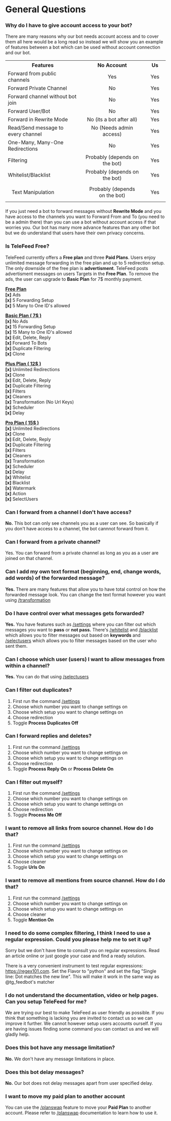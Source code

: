 # General Questions

### Why do I have to give account access to your bot?

There are many reasons why our bot needs account access and to cover them all here would be a long read so instead we will show you an example of features between a bot which can be used without account connection and our bot.


<table style="margin-bottom: 20px;">
  <tr>
    <th style="">Features</th>
    <th style=";">No Account</th>
    <th style=";">Us</th>
  </tr>
  <tr>
    <td style=";">Forward from public channels</td>
    <td style="; text-align:center;">Yes</td>
    <td style="; text-align:center;">Yes</td>
  </tr>
  <tr>
    <td style=";">Forward Private Channel</td>
    <td style="; text-align:center;">No</td>
    <td style="; text-align:center;">Yes</td>
  </tr>
  <tr>
    <td style=";">Forward channel without bot join</td>
    <td style="; text-align:center;">No</td>
    <td style="; text-align:center;">Yes</td>
  </tr>
  <tr>
    <td style=";">Forward User/Bot</td>
    <td style="; text-align:center;">No</td>
    <td style="; text-align:center;">Yes</td>
  </tr>
  <tr>
    <td style=";">Forward in Rewrite Mode</td>
    <td style="; text-align:center;">No (its a bot after all)</td>
    <td style="; text-align:center;">Yes</td>
  </tr>
  <tr>
    <td style=";">Read/Send message to every channel</td>
    <td style="; text-align:center;">No (Needs admin access)</td>
    <td style="; text-align:center;">Yes</td>
  </tr>
  <tr>
    <td style=";">One-Many, Many-One Redirections</td>
    <td style="; text-align:center;">No</td>
    <td style="; text-align:center;">Yes</td>
  </tr>
  <tr>
    <td style=";">Filtering</td>
    <td style="; text-align:center;">Probably (depends on the bot)</td>
    <td style="; text-align:center;">Yes</td>
  </tr>
  <tr>
    <td style=";">Whitelist/Blacklist</td>
    <td style="; text-align:center;">Probably (depends on the bot)</td>
    <td style="; text-align:center;">Yes</td>
  </tr>
  <tr>
    <td style="padding:10px 20px;">Text Manipulation</td>
    <td style="padding:10px 20px; text-align:center;">Probably (depends on the bot)</td>
    <td style="padding:10px 20px; text-align:center;">Yes</td>
  </tr>
</table>  


If you just need a bot to forward messages without <b>Rewrite Mode</b> and you have access to the channels you want to Forward From and To (you need to be a admin there) than you can use a bot without account access if that worries you. Our bot has many more advance features than any other bot but we do understand that users have their own privacy concerns.

### Is TeleFeed Free?

TeleFeed currently offers a <b>Free plan</b> and three <b>Paid Plans</b>. Users enjoy unlimited message forwarding in the free plan and up to 5 redirection setup. The only downside of the free plan is <b>advertisment</b>. TeleFeed posts advertisment messages on users Targets in the <b>Free Plan</b>. To remove the ads, the user can upgrade to <b>Basic Plan</b> for 7$ monthly payment.

<div class="faq-plans">
<div>
<p style="margin-bottom: 0px;"><u><b style="font-size: 105%; ">Free Plan</b></u></p>
<b>[x]</b> Ads</br>
<b>[x]</b> 5 Forwarding Setup</br>
<b>[x]</b> 5 Many to One ID's allowed
</div>

<div>
<p style="margin-bottom: 0px;"><u><b style="font-size: 105%; ">Basic Plan ( 7$ )</b></u></p>
<b>[x]</b> No Ads</br>
<b>[x]</b> 15 Forwarding Setup</br>
<b>[x]</b> 15 Many to One ID's allowed</br>
<b>[x]</b> Edit, Delete, Reply</br>
<b>[x]</b> Forward To Bots</br>
<b>[x]</b> Duplicate Filtering</br>
<b>[x]</b> Clone
</div>

<div>
<p style="margin-bottom: 0px;"><u><b style="font-size: 105%; ">Plus Plan ( 12$ )</b></u></p>
<b>[x]</b> Unlimited Redirections</br>
<b>[x]</b> Clone</br>
<b>[x]</b> Edit, Delete, Reply</br>
<b>[x]</b> Duplicate Filtering</br>
<b>[x]</b> Filters</br>
<b>[x]</b> Cleaners</br>
<b>[x]</b> Transformation (No Url Keys)</br>
<b>[x]</b> Scheduler</br>
<b>[x]</b> Delay
</div>

<div>
<p style="margin-bottom: 0px;"><u><b style="font-size: 105%; ">Pro Plan ( 15$ )</b></u></p>
<b>[x]</b> Unlimited Redirections</br>
<b>[x]</b> Clone</br>
<b>[x]</b> Edit, Delete, Reply</br>
<b>[x]</b> Duplicate Filtering</br>
<b>[x]</b> Filters</br>
<b>[x]</b> Cleaners</br>
<b>[x]</b> Transformation</br>
<b>[x]</b> Scheduler</br>
<b>[x]</b> Delay</br>
<b>[x]</b> Whitelist</br>
<b>[x]</b> Blacklist</br>
<b>[x]</b> Watermark</br>
<b>[x]</b> Action</br>
<b>[x]</b> SelectUsers
</div>
</div>

### Can I forward from a channel I don't have access?

<b>No.</b> This bot can only see channels you as a user can see. So basically if you don't have access to a channel, the bot cannnot forward from it.

### Can I forward from a private channel?

Yes. You can forward from a private channel as long as you as a user are joined on that channel.

### Can I add my own text format (beginning, end, change words, add words) of the forwarded message?

<B>Yes.</B> There are many features that allow you to have total control on how the forwarded message look. You can change the text format however you want using [/transformation](/commands/#transformation)</b>

### Do I have control over what messages gets forwarded?

<b>Yes.</b> You have features such as [/settings](/commands/#settings)</b> where you can filter out which messages you want to <b>pass</b> or <b>not pass.</b> There's [/whitelist](/commands/#whitelist)</b> and [/blacklist](/commands/#blacklist)</b> which allows you to filter messages out based on <b>keywords</b> and [/selectusers](/commands/#selectusers)</b> which allows you to filter messages based on the user who sent them.

### Can I choose which user (users) I want to allow messages from within a channel?

<b>Yes.</b> You can do that using [/selectusers](/commands/#selectusers)</b>

### Can I filter out duplicates?

1.   First run the command [/settings](/commands/#settings)
2.   Choose which number you want to change settings on
3.   Choose which setup you want to change settings on
4.   Choose redirection
5.   Toggle <b>Process Duplicates Off</b>

### Can I forward replies and deletes?

1.   First run the command [/settings](/commands/#settings)
2.   Choose which number you want to change settings on
3.   Choose which setup you want to change settings on
4.   Choose redirection
5.   Toggle <b>Process Reply On</b> or <b>Process Delete On</b>

### Can I filter out myself?

1.   First run the command [/settings](/commands/#settings)
2.   Choose which number you want to change settings on
3.   Choose which setup you want to change settings on
4.   Choose redirection
5.   Toggle <b>Process Me Off</b>

### I want to remove all links from source channel. How do I do that?

1.   First run the command [/settings](/commands/#settings)
2.   Choose which number you want to change settings on
3.   Choose which setup you want to change settings on
4.   Choose cleaner
5.   Toggle <b>Urls On</b>

### I want to remove all mentions from source channel. How do I do that?

1.   First run the command [/settings](/commands/#settings)
2.   Choose which number you want to change settings on
3.   Choose which setup you want to change settings on
4.   Choose cleaner
5.   Toggle <b>Mention On</b>

### I need to do some complex filtering, I think I need to use a regular expression. Could you please help me to set it up?

Sorry but we don't have time to consult you on regular expressions. Read an article online or just google your case and find a ready solution.

There is a very convenient instrument to test regular expressions: https://regex101.com. Set the Flavor to "python" and set the flag "Single line: Dot matches the new line". This will make it work in the same way as @tg_feedbot's matcher


### I do not understand the documentation, video or help pages. Can you setup TeleFeed for me?

We are trying our best to make TeleFeed as user friendly as possible. If you think that something is lacking you are invited to contact us so we can improve it further. We cannot however setup users accounts ourself. If you are having issues finding some command you can contact us and we will gladly help.

### Does this bot have any message limitation?

<b>No.</b> We don't have any message limitations in place.

### Does this bot delay messages?

<b>No.</b> Our bot does not delay messages apart from user specified delay.

### I want to move my paid plan to another account

You can use the [/planswap](/commands/#planswap) feature to move your <b>Paid Plan</b> to another account. Please refer to [/planswap](/commands/#planswap) documentation to learn how to use it.
